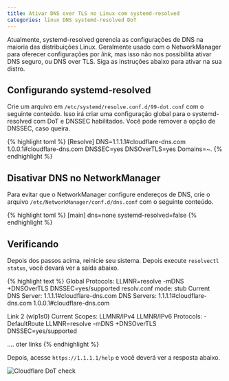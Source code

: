 ```yaml
---
title: Ativar DNS over TLS no Linux com systemd-resolved
categories: linux DNS systemd-resolved DoT
---
```


Atualmente, systemd-resolved gerencia as configurações de DNS na maioria das distribuições Linux. Geralmente usado com o NetworkManager para oferecer configurações por _link_, mas isso não nos possibilita ativar DNS seguro, ou DNS over TLS. Siga as instruções abaixo para ativar na sua distro.

## Configurando systemd-resolved

Crie um arquivo em `/etc/systemd/resolve.conf.d/99-dot.conf` com o seguinte conteúdo. Isso irá criar uma configuração global para o systemd-resolved com DoT e DNSSEC habilitados. Você pode remover a opção de DNSSEC, caso queira.

{% highlight toml %}
[Resolve]
DNS=1.1.1.1#cloudflare-dns.com 1.0.0.1#cloudflare-dns.com 
DNSSEC=yes
DNSOverTLS=yes
Domains=~.
{% endhighlight %}

## Disativar DNS no NetworkManager

Para evitar que o NetworkManager configure endereços de DNS, crie o arquivo `/etc/NetworkManager/conf.d/dns.conf` com o seguinte conteúdo.

{% highlight toml %}
[main]
dns=none
systemd-resolved=false
{% endhighlight %}

## Verificando

Depois dos passos acima, reinicie seu sistema. Depois execute `resolvectl status`, você devará ver a saída abaixo.

{% highlight text %}
Global
         Protocols: LLMNR=resolve -mDNS +DNSOverTLS DNSSEC=yes/supported
  resolv.conf mode: stub
Current DNS Server: 1.1.1.1#cloudflare-dns.com
       DNS Servers: 1.1.1.1#cloudflare-dns.com 1.0.0.1#cloudflare-dns.com

Link 2 (wlp1s0)
    Current Scopes: LLMNR/IPv4 LLMNR/IPv6
         Protocols: -DefaultRoute LLMNR=resolve -mDNS +DNSOverTLS DNSSEC=yes/supported

....
oter links
{% endhighlight %}

Depois, acesse `https://1.1.1.1/help` e você deverá ver a resposta abaixo.

![Cloudflare DoT check](/assets/images/posts/1.1.1.1_help.png)

